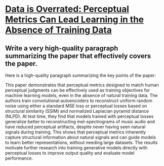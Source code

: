 # [Data is Overrated: Perceptual Metrics Can Lead Learning in the Absence   of Training Data](https://arxiv.org/abs/2312.03455)

## Write a very high-quality paragraph summarizing the paper that effectively covers the paper.

 Here is a high-quality paragraph summarizing the key points of the paper:

This paper demonstrates that perceptual metrics designed to match human perceptual judgments can be effectively used as training objectives for machine learning models, even in the absence of natural training data. The authors train convolutional autoencoders to reconstruct uniform random noise using either a standard MSE loss or perceptual losses based on structural similarity (SSIM) and normalized Laplacian pyramid distance (NLPD). At test time, they find that models trained with perceptual losses generalize better to reconstructing mel-spectrograms of music audio and have reduced perceptual artifacts, despite never having seen natural signals during training. This shows that perceptual metrics inherently capture structural information about natural signals and can guide models to learn better representations, without needing large datasets. The results motivate further research into training generative models directly with perceptual losses to improve output quality and evaluate model performance.
